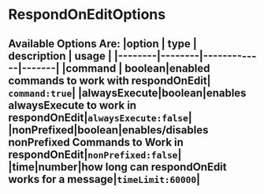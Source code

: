 # RespondOnEditOptions
**Available Options Are:**
|option  | type   | description | usage |
|--------|--------|-------------|-------|
|command | boolean|enabled commands to work with respondOnEdit| ```command:true```|
|alwaysExecute|boolean|enables alwaysExecute to work in respondOnEdit|```alwaysExecute:false```|
|nonPrefixed|boolean|enables/disables nonPrefixed Commands to Work in respondOnEdit|```nonPrefixed:false```|
|time|number|how long can respondOnEdit works for a message|```timeLimit:60000```|
---
